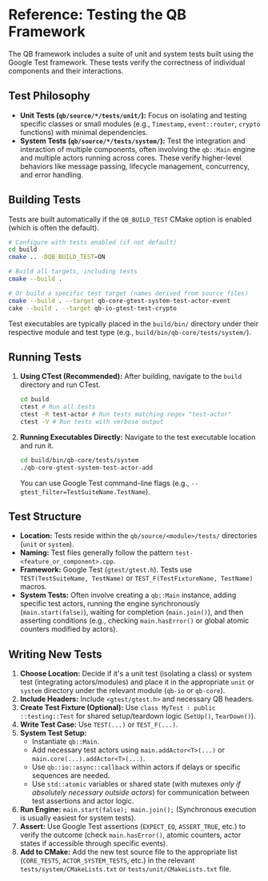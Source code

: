 # Reference: Testing the QB Framework

The QB framework includes a suite of unit and system tests built using the Google Test framework. These tests verify the correctness of individual components and their interactions.

## Test Philosophy

*   **Unit Tests (`qb/source/*/tests/unit/`):** Focus on isolating and testing specific classes or small modules (e.g., `Timestamp`, `event::router`, `crypto` functions) with minimal dependencies.
*   **System Tests (`qb/source/*/tests/system/`):** Test the integration and interaction of multiple components, often involving the `qb::Main` engine and multiple actors running across cores. These verify higher-level behaviors like message passing, lifecycle management, concurrency, and error handling.

## Building Tests

Tests are built automatically if the `QB_BUILD_TEST` CMake option is enabled (which is often the default).

```bash
# Configure with tests enabled (if not default)
cd build
cmake .. -DQB_BUILD_TEST=ON

# Build all targets, including tests
cmake --build .

# Or build a specific test target (names derived from source files)
cmake --build . --target qb-core-gtest-system-test-actor-event
cake --build . --target qb-io-gtest-test-crypto
```

Test executables are typically placed in the `build/bin/` directory under their respective module and test type (e.g., `build/bin/qb-core/tests/system/`).

## Running Tests

1.  **Using CTest (Recommended):** After building, navigate to the `build` directory and run CTest.
    ```bash
    cd build
    ctest # Run all tests
    ctest -R test-actor # Run tests matching regex "test-actor"
    ctest -V # Run tests with verbose output
    ```
2.  **Running Executables Directly:** Navigate to the test executable location and run it.
    ```bash
    cd build/bin/qb-core/tests/system
    ./qb-core-gtest-system-test-actor-add
    ```
    You can use Google Test command-line flags (e.g., `--gtest_filter=TestSuiteName.TestName`).

## Test Structure

*   **Location:** Tests reside within the `qb/source/<module>/tests/` directories (`unit` or `system`).
*   **Naming:** Test files generally follow the pattern `test-<feature_or_component>.cpp`.
*   **Framework:** Google Test (`gtest/gtest.h`). Tests use `TEST(TestSuiteName, TestName)` or `TEST_F(TestFixtureName, TestName)` macros.
*   **System Tests:** Often involve creating a `qb::Main` instance, adding specific test actors, running the engine synchronously (`main.start(false)`), waiting for completion (`main.join()`), and then asserting conditions (e.g., checking `main.hasError()` or global atomic counters modified by actors).

## Writing New Tests

1.  **Choose Location:** Decide if it's a unit test (isolating a class) or system test (integrating actors/modules) and place it in the appropriate `unit` or `system` directory under the relevant module (`qb-io` or `qb-core`).
2.  **Include Headers:** Include `<gtest/gtest.h>` and necessary QB headers.
3.  **Create Test Fixture (Optional):** Use `class MyTest : public ::testing::Test` for shared setup/teardown logic (`SetUp()`, `TearDown()`).
4.  **Write Test Case:** Use `TEST(...)` or `TEST_F(...)`.
5.  **System Test Setup:**
    *   Instantiate `qb::Main`.
    *   Add necessary test actors using `main.addActor<T>(...)` or `main.core(...).addActor<T>(...)`.
    *   Use `qb::io::async::callback` within actors if delays or specific sequences are needed.
    *   Use `std::atomic` variables or shared state (with mutexes *only if absolutely necessary outside actors*) for communication between test assertions and actor logic.
6.  **Run Engine:** `main.start(false); main.join();` (Synchronous execution is usually easiest for system tests).
7.  **Assert:** Use Google Test assertions (`EXPECT_EQ`, `ASSERT_TRUE`, etc.) to verify the outcome (check `main.hasError()`, atomic counters, actor states if accessible through specific events).
8.  **Add to CMake:** Add the new test source file to the appropriate list (`CORE_TESTS`, `ACTOR_SYSTEM_TESTS`, etc.) in the relevant `tests/system/CMakeLists.txt` or `tests/unit/CMakeLists.txt` file. 
